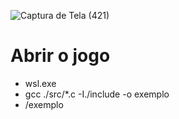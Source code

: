 ![Captura de Tela (421)](https://github.com/user-attachments/assets/c1d1d01c-06ab-4ff3-82ee-f9ed57857a8f)

# Abrir o jogo
- wsl.exe
- gcc ./src/*.c -I./include -o exemplo
- /exemplo
